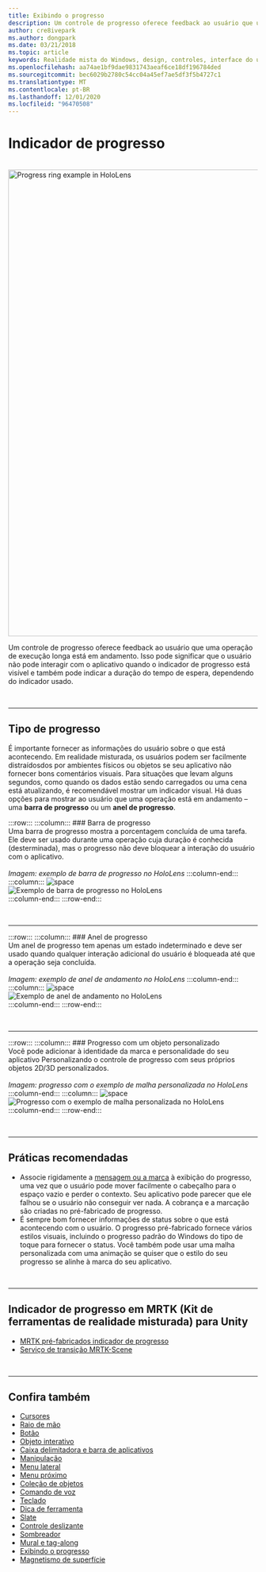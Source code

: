 ```yaml
---
title: Exibindo o progresso
description: Um controle de progresso oferece feedback ao usuário que uma operação de execução longa está em andamento.
author: cre8ivepark
ms.author: dongpark
ms.date: 03/21/2018
ms.topic: article
keywords: Realidade mista do Windows, design, controles, interface do usuário, UX, indicador de progresso, headset de realidade misturada, headset de realidade mista do Windows, headset da realidade virtual, HoloLens, MRTK, kit de ferramentas da realidade misturada
ms.openlocfilehash: aa74ae1bf9dae9831743aeaf6ce18df196784ded
ms.sourcegitcommit: bec6029b2780c54cc04a45ef7ae5df3f5b4727c1
ms.translationtype: MT
ms.contentlocale: pt-BR
ms.lasthandoff: 12/01/2020
ms.locfileid: "96470508"
---
```

# <a name="progress-indicator"></a>Indicador de progresso

<br>

<img src="images/MRTK_ProgressIndicator.gif" alt="Progress ring example in HoloLens" width="940px">

Um controle de progresso oferece feedback ao usuário que uma operação de execução longa está em andamento. Isso pode significar que o usuário não pode interagir com o aplicativo quando o indicador de progresso está visível e também pode indicar a duração do tempo de espera, dependendo do indicador usado.

<br>

---

## <a name="types-of-progress"></a>Tipo de progresso

É importante fornecer as informações do usuário sobre o que está acontecendo. Em realidade misturada, os usuários podem ser facilmente distraídosdos por ambientes físicos ou objetos se seu aplicativo não fornecer bons comentários visuais. Para situações que levam alguns segundos, como quando os dados estão sendo carregados ou uma cena está atualizando, é recomendável mostrar um indicador visual. Há duas opções para mostrar ao usuário que uma operação está em andamento – uma **barra de progresso** ou um **anel de progresso**.

:::row:::
    :::column:::
        ### <a name="progress-barbr"></a>Barra de progresso<br>
        Uma barra de progresso mostra a porcentagem concluída de uma tarefa. Ele deve ser usado durante uma operação cuja duração é conhecida (desterminada), mas o progresso não deve bloquear a interação do usuário com o aplicativo.<br>
        <br>
        *Imagem: exemplo de barra de progresso no HoloLens*
    :::column-end:::
        :::column:::
        ![space](images/spacer-20x582.png)<br>
       ![Exemplo de barra de progresso no HoloLens](images/640px-progressbar.jpg)<br>
    :::column-end:::
:::row-end:::

<br>

---

:::row:::
    :::column:::
        ### <a name="progress-ringbr"></a>Anel de progresso<br>
        Um anel de progresso tem apenas um estado indeterminado e deve ser usado quando qualquer interação adicional do usuário é bloqueada até que a operação seja concluída.<br>
        <br>
        *Imagem: exemplo de anel de andamento no HoloLens*
    :::column-end:::
        :::column:::
        ![space](images/spacer-20x582.png)<br>
       ![Exemplo de anel de andamento no HoloLens](images/640px-progressring.jpg)<br>
    :::column-end:::
:::row-end:::

<br>

---

:::row:::
    :::column:::
        ### <a name="progress-with-a-custom-objectbr"></a>Progresso com um objeto personalizado<br>
        Você pode adicionar à identidade da marca e personalidade do seu aplicativo Personalizando o controle de progresso com seus próprios objetos 2D/3D personalizados.<br>
        <br>
        *Imagem: progresso com o exemplo de malha personalizada no HoloLens*
    :::column-end:::
        :::column:::
        ![space](images/spacer-20x582.png)<br>
       ![Progresso com o exemplo de malha personalizada no HoloLens](images/640px-progresscustom.jpg)<br>
    :::column-end:::
:::row-end:::

<br>

---

## <a name="best-practices"></a>Práticas recomendadas
* Associe rigidamente a [mensagem ou a marca](billboarding-and-tag-along.md) à exibição do progresso, uma vez que o usuário pode mover facilmente o cabeçalho para o espaço vazio e perder o contexto. Seu aplicativo pode parecer que ele falhou se o usuário não conseguir ver nada. A cobrança e a marcação são criadas no pré-fabricado de progresso.
* É sempre bom fornecer informações de status sobre o que está acontecendo com o usuário. O progresso pré-fabricado fornece vários estilos visuais, incluindo o progresso padrão do Windows do tipo de toque para fornecer o status. Você também pode usar uma malha personalizada com uma animação se quiser que o estilo do seu progresso se alinhe à marca do seu aplicativo.

<br>

---

## <a name="progress-indicator-in-mrtk-mixed-reality-toolkit-for-unity"></a>Indicador de progresso em MRTK (Kit de ferramentas de realidade misturada) para Unity

* [MRTK pré-fabricados indicador de progresso](https://github.com/microsoft/MixedRealityToolkit-Unity/tree/mrtk_release/Assets/MRTK/SDK/Features/UX/Prefabs/ProgressIndicators)
* [Serviço de transição MRTK-Scene](https://microsoft.github.io/MixedRealityToolkit-Unity/Documentation/Extensions/SceneTransitionService/SceneTransitionServiceOverview.html)


<br>

---

## <a name="see-also"></a>Confira também

* [Cursores](cursors.md)
* [Raio de mão](point-and-commit.md)
* [Botão](button.md)
* [Objeto interativo](interactable-object.md)
* [Caixa delimitadora e barra de aplicativos](app-bar-and-bounding-box.md)
* [Manipulação](direct-manipulation.md)
* [Menu lateral](hand-menu.md)
* [Menu próximo](near-menu.md)
* [Coleção de objetos](object-collection.md)
* [Comando de voz](voice-input.md)
* [Teclado](keyboard.md)
* [Dica de ferramenta](tooltip.md)
* [Slate](slate.md)
* [Controle deslizante](slider.md)
* [Sombreador](shader.md)
* [Mural e tag-along](billboarding-and-tag-along.md)
* [Exibindo o progresso](progress.md)
* [Magnetismo de superfície](surface-magnetism.md)

